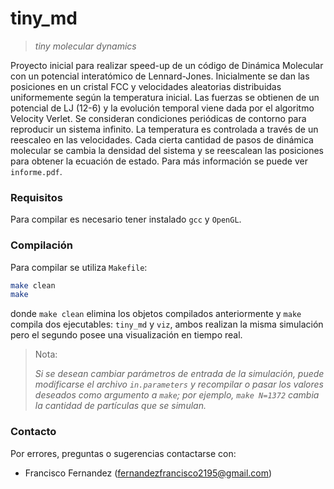 # tiny_md

> _tiny molecular dynamics_

Proyecto inicial para realizar speed-up de un código de Dinámica Molecular con un potencial interatómico de Lennard-Jones. Inicialmente se dan las posiciones en un cristal FCC y velocidades aleatorias distribuidas uniformemente según la temperatura inicial. Las fuerzas se obtienen de un potencial de LJ (12-6) y la evolución temporal viene dada por el algoritmo Velocity Verlet. Se consideran condiciones periódicas de contorno para reproducir un sistema infinito. La temperatura es controlada a través de un reescaleo en las velocidades. Cada cierta cantidad de pasos de dinámica molecular se cambia la densidad del sistema y se reescalean las posiciones para obtener la ecuación de estado. Para más información se puede ver `informe.pdf`.


### Requisitos

Para compilar es necesario tener instalado `gcc` y `OpenGL`.


### Compilación

Para compilar se utiliza `Makefile`:
```bash
make clean
make
```
donde `make clean` elimina los objetos compilados anteriormente y `make` compila dos ejecutables: `tiny_md` y `viz`, ambos realizan la misma simulación pero el segundo posee una visualización en tiempo real.

> Nota:
>
> _Si se desean cambiar parámetros de entrada de la simulación, puede modificarse el archivo _`in.parameters`_ y recompilar o pasar los valores deseados como argumento a _`make`_; por ejemplo, _`make N=1372`_ cambia la cantidad de partículas que se simulan._


### Contacto

Por errores, preguntas o sugerencias contactarse con:

+ Francisco Fernandez (<fernandezfrancisco2195@gmail.com>)
